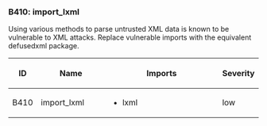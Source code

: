 ### B410: import\_lxml

Using various methods to parse untrusted XML data is known to be
vulnerable to XML attacks. Replace vulnerable imports with the
equivalent defusedxml package.

<table class="docutils align-default">
<colgroup>
<col style="width: 8%" />
<col style="width: 28%" />
<col style="width: 49%" />
<col style="width: 15%" />
</colgroup>
<thead>
<tr class="header row-odd">
<th class="head"><p>ID</p></th>
<th class="head"><p>Name</p></th>
<th class="head"><p>Imports</p></th>
<th class="head"><p>Severity</p></th>
</tr>
</thead>
<tbody>
<tr class="odd row-even">
<td><p>B410</p></td>
<td><p>import_lxml</p></td>
<td><ul>
<li><p>lxml</p></li>
</ul></td>
<td><p>low</p></td>
</tr>
</tbody>
</table>
